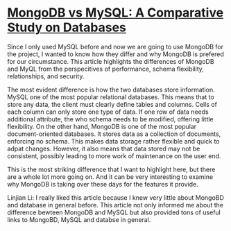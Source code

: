 # [MongoDB vs MySQL: A Comparative Study on Databases](https://www.simform.com/blog/mongodb-vs-mysql-databases/)

Since I only used MySQL before and now we are going to use MongoDB for the project, I wanted to know how they differ and why MongoDB is prefered for our circumstance. This article highlights the differences of MongoDB and MyQL from the perspecitives of performance, schema flexibility, relationships, and security.

The most evident difference is how the two databases store information. MySQL one of the most popular relational databases. This means that to store any data, the client must clearly define tables and columns. Cells of each column can only store one type of data. If one row of data needs additional attribute, the who schema needs to be modified, offering little flexibility. On the other hand, MongoDB is one of the most popular document-oriented databases. It stores data as a collection of documents, enforcing no schema. This makes data storage rather flexible and quick to adpat changes. However, it also means that data stored may not be consistent, possibly leading to more work of maintenance on the user end.

This is the most striking difference that I want to highlight here, but there are a whole lot more going on. And it can be very interesting to examine why MongoDB is taking over these days for the features it provide.

Linjian Li: I really liked this article because I knew very little about MongoBD and database in general before. This article not only informed me about the difference bewteen MongoDB and MySQL but also provided tons of useful links to MongoBD, MySQL and databse in general. 